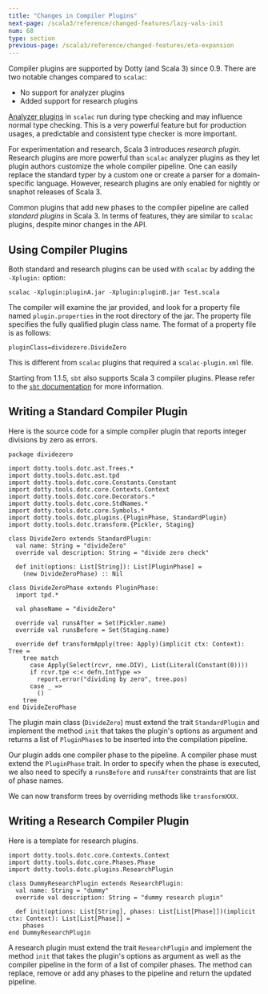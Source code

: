 ```yaml
---
title: "Changes in Compiler Plugins"
next-page: /scala3/reference/changed-features/lazy-vals-init
num: 68
type: section
previous-page: /scala3/reference/changed-features/eta-expansion
---
```


<!-- THIS FILE HAS BEEN GENERATED BY SCALADOC PREPROCESSOR.
    The whole process of generation the docs can be found under this README: https://github.com/lampepfl/dotty/blob/master/docs/README.md
    The source file can be found here https://github.com/lampepfl/dotty/edit/master/docs/docs/reference/changed-features/compiler-plugins.md
    NOTE THAT ANY CHANGES TO THIS FILE WILL BE OVERRIDEN BY PREPROCESSOR.
-->

Compiler plugins are supported by Dotty (and Scala 3) since 0.9. There are two notable changes
compared to `scalac`:

- No support for analyzer plugins
- Added support for research plugins

[Analyzer plugins][1] in `scalac` run during type checking and may influence
normal type checking. This is a very powerful feature but for production usages,
a predictable and consistent type checker is more important.

For experimentation and research, Scala 3 introduces _research plugin_. Research plugins
are more powerful than `scalac` analyzer plugins as they let plugin authors customize
the whole compiler pipeline. One can easily replace the standard typer by a custom one or
create a parser for a domain-specific language. However, research plugins are only
enabled for nightly or snaphot releases of Scala 3.

Common plugins that add new phases to the compiler pipeline are called
_standard plugins_ in Scala 3. In terms of features, they are similar to
`scalac` plugins, despite minor changes in the API.

## Using Compiler Plugins

Both standard and research plugins can be used with `scalac` by adding the `-Xplugin:` option:

```shell
scalac -Xplugin:pluginA.jar -Xplugin:pluginB.jar Test.scala
```

The compiler will examine the jar provided, and look for a property file named
`plugin.properties` in the root directory of the jar. The property file specifies
the fully qualified plugin class name. The format of a property file is as follows:

```properties
pluginClass=dividezero.DivideZero
```

This is different from `scalac` plugins that required a `scalac-plugin.xml` file.

Starting from 1.1.5, `sbt` also supports Scala 3 compiler plugins. Please refer to the
[`sbt` documentation][2] for more information.

## Writing a Standard Compiler Plugin

Here is the source code for a simple compiler plugin that reports integer divisions by
zero as errors.

<div class="snippet" scala-snippet ><div class="buttons"></div><pre><code class="language-scala"><span id="0" class="" >package dividezero
</span><span id="1" class="" >
</span><span id="2" class="" >import dotty.tools.dotc.ast.Trees.*
</span><span id="3" class="" >import dotty.tools.dotc.ast.tpd
</span><span id="4" class="" >import dotty.tools.dotc.core.Constants.Constant
</span><span id="5" class="" >import dotty.tools.dotc.core.Contexts.Context
</span><span id="6" class="" >import dotty.tools.dotc.core.Decorators.*
</span><span id="7" class="" >import dotty.tools.dotc.core.StdNames.*
</span><span id="8" class="" >import dotty.tools.dotc.core.Symbols.*
</span><span id="9" class="" >import dotty.tools.dotc.plugins.{PluginPhase, StandardPlugin}
</span><span id="10" class="" >import dotty.tools.dotc.transform.{Pickler, Staging}
</span><span id="11" class="" >
</span><span id="12" class="" >class DivideZero extends StandardPlugin:
</span><span id="13" class="" >  val name: String = &quot;divideZero&quot;
</span><span id="14" class="" >  override val description: String = &quot;divide zero check&quot;
</span><span id="15" class="" >
</span><span id="16" class="" >  def init(options: List[String]): List[PluginPhase] =
</span><span id="17" class="" >    (new DivideZeroPhase) :: Nil
</span><span id="18" class="" >
</span><span id="19" class="" >class DivideZeroPhase extends PluginPhase:
</span><span id="20" class="" >  import tpd.*
</span><span id="21" class="" >
</span><span id="22" class="" >  val phaseName = &quot;divideZero&quot;
</span><span id="23" class="" >
</span><span id="24" class="" >  override val runsAfter = Set(Pickler.name)
</span><span id="25" class="" >  override val runsBefore = Set(Staging.name)
</span><span id="26" class="" >
</span><span id="27" class="" >  override def transformApply(tree: Apply)(implicit ctx: Context): Tree =
</span><span id="28" class="" >    tree match
</span><span id="29" class="" >      case Apply(Select(rcvr, nme.DIV), List(Literal(Constant(0))))
</span><span id="30" class="" >      if rcvr.tpe &lt;:&lt; defn.IntType =&gt;
</span><span id="31" class="" >        report.error(&quot;dividing by zero&quot;, tree.pos)
</span><span id="32" class="" >      case _ =&gt;
</span><span id="33" class="" >        ()
</span><span id="34" class="" >    tree
</span><span id="35" class="" >end DivideZeroPhase
</span></code></pre></div>

The plugin main class (`DivideZero`) must extend the trait `StandardPlugin`
and implement the method `init` that takes the plugin's options as argument
and returns a list of `PluginPhase`s to be inserted into the compilation pipeline.

Our plugin adds one compiler phase to the pipeline. A compiler phase must extend
the `PluginPhase` trait. In order to specify when the phase is executed, we also
need to specify a `runsBefore` and `runsAfter` constraints that are list of phase
names.

We can now transform trees by overriding methods like `transformXXX`.

## Writing a Research Compiler Plugin

Here is a template for research plugins.

<div class="snippet" scala-snippet ><div class="buttons"></div><pre><code class="language-scala"><span id="0" class="" >import dotty.tools.dotc.core.Contexts.Context
</span><span id="1" class="" >import dotty.tools.dotc.core.Phases.Phase
</span><span id="2" class="" >import dotty.tools.dotc.plugins.ResearchPlugin
</span><span id="3" class="" >
</span><span id="4" class="" >class DummyResearchPlugin extends ResearchPlugin:
</span><span id="5" class="" >  val name: String = &quot;dummy&quot;
</span><span id="6" class="" >  override val description: String = &quot;dummy research plugin&quot;
</span><span id="7" class="" >
</span><span id="8" class="" >  def init(options: List[String], phases: List[List[Phase]])(implicit ctx: Context): List[List[Phase]] =
</span><span id="9" class="" >    phases
</span><span id="10" class="" >end DummyResearchPlugin
</span></code></pre></div>

A research plugin must extend the trait `ResearchPlugin`  and implement the
method `init` that takes the plugin's options as argument as well as the compiler
pipeline in the form of a list of compiler phases. The method can replace, remove
or add any phases to the pipeline and return the updated pipeline.

[1]: https://github.com/scala/scala/blob/2.13.x/src/compiler/scala/tools/nsc/typechecker/AnalyzerPlugins.scala
[2]: https://www.scala-sbt.org/1.x/docs/Compiler-Plugins.html

